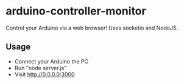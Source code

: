 # arduino-controller-monitor
Control your Arduino via a web browser! Uses socketio and NodeJS.

## Usage

* Connect your Arduino the PC
* Run "node server.js"
* Visit http://0.0.0.0:3000
